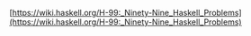 [https://wiki.haskell.org/H-99:_Ninety-Nine_Haskell_Problems](https://wiki.haskell.org/H-99:_Ninety-Nine_Haskell_Problems)
